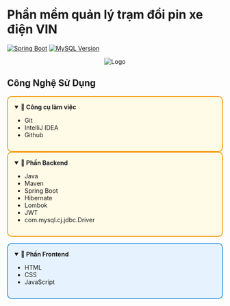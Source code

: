 # Phần mềm quản lý trạm đổi pin xe điện VIN
[![Spring Boot](https://img.shields.io/badge/Spring%20Boot-6DB33F?logo=Spring&logoColor=white&style=flat-square)](https://spring.io/)
[![MySQL Version](https://img.shields.io/badge/MySQL-8.0-blue)](https://dev.mysql.com/downloads/mysql/8.0.html)

<p align="center">
  <img src="https://github.com/user-attachments/assets/9006e978-eb81-4323-b0d8-285023d23424" alt="Logo">
</p>

## Công Nghệ Sử Dụng

<div style="border: 2px solid #f39c12; padding: 15px; background-color: #fffbe6; border-radius: 10px;">

<details open>
<summary><b>🌟 Công cụ làm việc</b></summary>

- Git
- IntelliJ IDEA
- Github
  
</details>
</div>


<div style="border: 2px solid #f39c12; padding: 15px; background-color: #fffbe6; border-radius: 10px;">

<details open>
<summary><b>🌟 Phần Backend</b></summary>

- Java
- Maven
- Spring Boot
- Hibernate
- Lombok
- JWT
- com.mysql.cj.jdbc.Driver
  
</details>
</div>

<div style="border: 2px solid #3498db; padding: 15px; background-color: #e6f3ff; border-radius: 10px; margin-top: 15px;">

<details open>
<summary><b>🌟 Phần Frontend</b></summary>

- HTML
- CSS
- JavaScript

</details>
</div>
